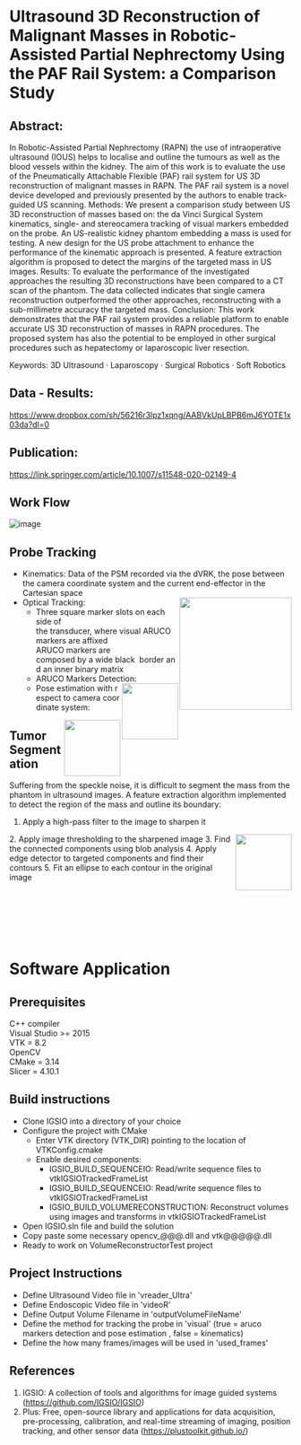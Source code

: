 # Ultrasound 3D Reconstruction of Malignant Masses in Robotic-Assisted Partial Nephrectomy Using the PAF Rail System: a Comparison Study
## Abstract: 
In Robotic-Assisted Partial Nephrectomy (RAPN) the use
of intraoperative ultrasound (IOUS) helps to localise and outline the tumours as
well as the blood vessels within the kidney. The aim of this work is to evaluate
the use of the Pneumatically Attachable Flexible (PAF) rail system for US 3D
reconstruction of malignant masses in RAPN. The PAF rail system is a novel device developed and previously presented by the authors to enable track-guided US
scanning. Methods: We present a comparison study between US 3D reconstruction
of masses based on: the da Vinci Surgical System kinematics, single- and stereocamera tracking of visual markers embedded on the probe. An US-realistic kidney
phantom embedding a mass is used for testing. A new design for the US probe
attachment to enhance the performance of the kinematic approach is presented.
A feature extraction algorithm is proposed to detect the margins of the targeted
mass in US images. Results: To evaluate the performance of the investigated approaches the resulting 3D reconstructions have been compared to a CT scan of
the phantom. The data collected indicates that single camera reconstruction outperformed the other approaches, reconstructing with a sub-millimetre accuracy
the targeted mass. Conclusion: This work demonstrates that the PAF rail system
provides a reliable platform to enable accurate US 3D reconstruction of masses in
RAPN procedures. The proposed system has also the potential to be employed in
other surgical procedures such as hepatectomy or laparoscopic liver resection.

Keywords: 3D Ultrasound · Laparoscopy · Surgical Robotics · Soft Robotics

## Data - Results:
https://www.dropbox.com/sh/56216r3lpz1xqng/AABVkUpLBPB6mJ6YOTE1x03da?dl=0

## Publication:
https://link.springer.com/article/10.1007/s11548-020-02149-4

## Work Flow

![image](https://user-images.githubusercontent.com/43147324/86966915-8c26b180-c172-11ea-88cb-542fc5696def.png)

## Probe Tracking
* Kinematics: Data of the PSM recorded via the dVRK, the pose between the camera coordinate system and the current end-effector in the Cartesian space      
* Optical Tracking: <img align="right" width="200" src="https://user-images.githubusercontent.com/43147324/86967256-1242f800-c173-11ea-9db6-70d94109540b.png">
  * Three square marker slots on each side of  the transducer, where visual ARUCO markers are affixed \
    ARUCO markers are composed by a wide black  border and an inner binary matrix 
  * ARUCO Markers Detection: <img align="right" width="100" src="https://user-images.githubusercontent.com/43147324/86968275-98137300-c174-11ea-99d7-53d2193a968d.png">
  * Pose estimation with respect to camera coordinate system:  
<img align="right" width="100" src="https://user-images.githubusercontent.com/43147324/86968424-d6a92d80-c174-11ea-8f91-ee04a5f4a432.png">

## Tumor Segmentation 
Suffering from the speckle noise, it is difficult to segment the mass from the phantom in ultrasound images. A feature extraction algorithm implemented to detect the region of the mass and outline its boundary:
1. Apply a high-pass filter to the image to sharpen it
<img align="right" width="100" src="https://user-images.githubusercontent.com/43147324/86969793-048f7180-c177-11ea-8fef-7d04aa7d209b.png">
2. Apply image thresholding to the sharpened image
3. Find the connected components using blob analysis
4. Apply edge detector to targeted components and find their contours
5. Fit an ellipse to each contour in the original image

<br/><br/><br/><br/><br/>
# Software Application

## Prerequisites
C++ compiler \
Visual Studio >= 2015 \
VTK = 8.2 \
OpenCV \
CMake = 3.14 \
Slicer = 4.10.1 

## Build instructions
* Clone IGSIO into a directory of your choice
* Configure the project with CMake
  * Enter VTK directory (VTK_DIR) pointing to the location of VTKConfig.cmake
  * Enable desired components:
    * IGSIO_BUILD_SEQUENCEIO: Read/write sequence files to vtkIGSIOTrackedFrameList
    * IGSIO_BUILD_SEQUENCEIO: Read/write sequence files to vtkIGSIOTrackedFrameList
    * IGSIO_BUILD_VOLUMERECONSTRUCTION: Reconstruct volumes using images and transforms in vtkIGSIOTrackedFrameList
* Open IGSIO.sln file and build the solution
* Copy paste some necessary opencv_@@@.dll and vtk@@@@@.dll
* Ready to work on VolumeReconstructorTest project

## Project Instructions
* Define Ultrasound Video file in 'vreader_Ultra'
* Define Endoscopic Video file in 'videoR'
* Define Output Volume Filename in 'outputVolumeFileName'
* Define the method for tracking the probe in 'visual' (true = aruco markers detection and pose estimation , false = kinematics)
* Define the how many frames/images will be used in 'used_frames'

## References 
1) IGSIO: A collection of tools and algorithms for image guided systems (https://github.com/IGSIO/IGSIO)
2) Plus: Free, open-source library and applications for data acquisition, pre-processing, calibration, and real-time streaming of imaging, position tracking, and other sensor data (https://plustoolkit.github.io/)
